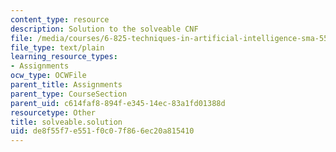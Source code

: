 ```yaml
---
content_type: resource
description: Solution to the solveable CNF
file: /media/courses/6-825-techniques-in-artificial-intelligence-sma-5504-fall-2002/de8f55f7e551f0c07f866ec20a815410_solveable.solution
file_type: text/plain
learning_resource_types:
- Assignments
ocw_type: OCWFile
parent_title: Assignments
parent_type: CourseSection
parent_uid: c614faf8-894f-e345-14ec-83a1fd01388d
resourcetype: Other
title: solveable.solution
uid: de8f55f7-e551-f0c0-7f86-6ec20a815410
---
```

